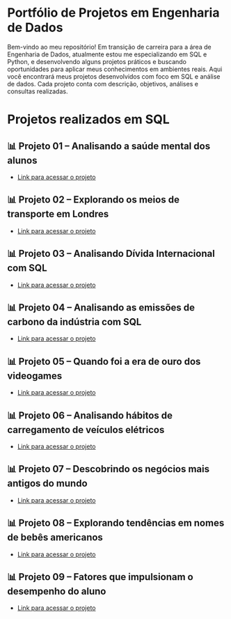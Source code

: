 # Portfólio de Projetos em Engenharia de Dados

Bem-vindo ao meu repositório! 
Em transição de carreira para a área de Engenharia de Dados, atualmente estou me especializando em SQL e Python, e desenvolvendo alguns projetos práticos e buscando oportunidades para aplicar meus conhecimentos em ambientes reais.
Aqui você encontrará meus projetos desenvolvidos com foco em SQL e análise de dados. Cada projeto conta com descrição, objetivos, análises e consultas realizadas.


# Projetos realizados em SQL

## 📊 Projeto 01 – Analisando a saúde mental dos alunos
- [Link para acessar o projeto](./Projeto_01.md)

## 📊 Projeto 02 – Explorando os meios de transporte em Londres
- [Link para acessar o projeto](./Projeto_02.md)

## 📊 Projeto 03 – Analisando Dívida Internacional com SQL
- [Link para acessar o projeto](./Projeto_03.md)

## 📊 Projeto 04 – Analisando as emissões de carbono da indústria com SQL
- [Link para acessar o projeto](./Projeto_04.md)

## 📊 Projeto 05 – Quando foi a era de ouro dos videogames
- [Link para acessar o projeto](./Projeto_05.md)

## 📊 Projeto 06 – Analisando hábitos de carregamento de veículos elétricos
- [Link para acessar o projeto](./Projeto_06.md)

## 📊 Projeto 07 – Descobrindo os negócios mais antigos do mundo
- [Link para acessar o projeto](./Projeto_07.md)

## 📊 Projeto 08 – Explorando tendências em nomes de bebês americanos
- [Link para acessar o projeto](./Projeto_08.md)

## 📊 Projeto 09 – Fatores que impulsionam o desempenho do aluno
- [Link para acessar o projeto](./Projeto_09.md)





